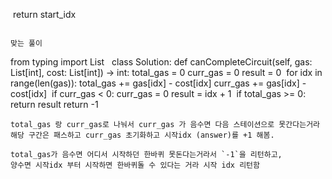 ​
return start_idx
```
​
맞는 풀이
```
from typing import List
​
​
class Solution:
def canCompleteCircuit(self, gas: List[int], cost: List[int]) -> int:
total_gas = 0
curr_gas = 0
result = 0
​
for idx in range(len(gas)):
total_gas += gas[idx] - cost[idx]
curr_gas += gas[idx] - cost[idx]
​
if curr_gas < 0:
curr_gas = 0
result = idx + 1
​
if total_gas >= 0:
return result
return -1
```
total_gas 랑 curr_gas로 나눠서 curr_gas 가 음수면 다음 스테이션으로 못간다는거라 해당 구간은 패스하고 curr_gas 초기화하고 시작idx (answer)를 +1 해봄.
​
total_gas가 음수면 어디서 시작하던 한바퀴 못돈다는거라서 `-1`을 리턴하고,
양수면 시작idx 부터 시작하면 한바퀴돌 수 있다는 거라 시작 idx 리턴함